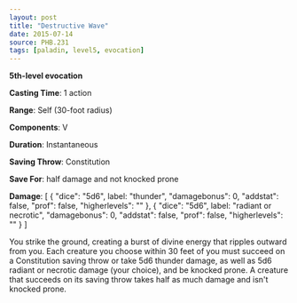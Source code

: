 ```yaml
---
layout: post
title: "Destructive Wave"
date: 2015-07-14
source: PHB.231
tags: [paladin, level5, evocation]
---
```


**5th-level evocation**

**Casting Time**: 1 action

**Range**: Self (30-foot radius)

**Components**: V

**Duration**: Instantaneous

**Saving Throw**: Constitution

**Save For**: half damage and not knocked prone

**Damage**: [ { "dice": "5d6", label: "thunder", "damagebonus": 0, "addstat": false, "prof": false, "higherlevels": "" }, { "dice": "5d6", label: "radiant or necrotic", "damagebonus": 0, "addstat": false, "prof": false, "higherlevels": "" }  ]

You strike the ground, creating a burst of divine energy that ripples outward from you. Each creature you choose within 30 feet of you must succeed on a Constitution saving throw or take 5d6 thunder damage, as well as 5d6 radiant or necrotic damage (your choice), and be knocked prone. A creature that succeeds on its saving throw takes half as much damage and isn't knocked prone.
